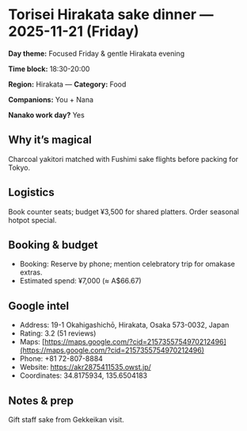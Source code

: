 # Torisei Hirakata sake dinner — 2025-11-21 (Friday)

**Day theme:** Focused Friday & gentle Hirakata evening

**Time block:** 18:30-20:00

**Region:** Hirakata — **Category:** Food

**Companions:** You + Nana

**Nanako work day?** Yes

## Why it’s magical
Charcoal yakitori matched with Fushimi sake flights before packing for Tokyo.

## Logistics
Book counter seats; budget ¥3,500 for shared platters. Order seasonal hotpot special.

## Booking & budget
- Booking: Reserve by phone; mention celebratory trip for omakase extras.
- Estimated spend: ¥7,000 (≈ A$66.67)

## Google intel
- Address: 19-1 Okahigashichō, Hirakata, Osaka 573-0032, Japan
- Rating: 3.2 (51 reviews)
- Maps: [https://maps.google.com/?cid=2157355754970212496](https://maps.google.com/?cid=2157355754970212496)
- Phone: +81 72-807-8884
- Website: https://akr2875411535.owst.jp/
- Coordinates: 34.8175934, 135.6504183

## Notes & prep
Gift staff sake from Gekkeikan visit.

